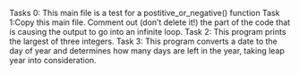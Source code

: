 Tasks 0: This main file is a test for a postitive_or_negative() function 
Task 1:Copy this main file. Comment out (don’t delete it!) the part of the code that is causing the output to go into an infinite loop.
Task 2: This program prints the largest of three integers.
Task 3: This program converts a date to the day of year and determines how many days are left in the year, taking leap year into consideration.
